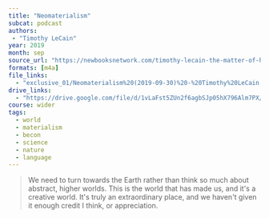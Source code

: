 ```yaml
---
title: "Neomaterialism"
subcat: podcast
authors:
 - "Timothy LeCain"
year: 2019
month: sep
source_url: "https://newbooksnetwork.com/timothy-lecain-the-matter-of-history-how-things-create-the-past-cambridge-up-2017/"
formats: [m4a]
file_links:
  - "exclusive_01/Neomaterialism%20(2019-09-30)%20-%20Timothy%20LeCain.m4a"
drive_links:
  - "https://drive.google.com/file/d/1vLaFst5ZUn2f6agbSJp05hX796Alm7PX/view?usp=drivesdk"
course: wider
tags:
  - world
  - materialism
  - becon
  - science
  - nature
  - language
---
```


> We need to turn towards the Earth rather than think so much about abstract, higher worlds. This is the world that has made us, and it's a creative world. It's truly an extraordinary place, and we haven't given it enough credit I think, or appreciation.


